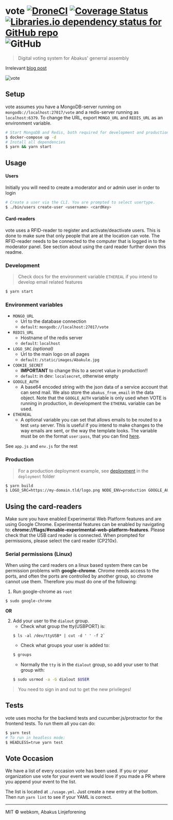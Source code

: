 # vote [![DroneCI](https://ci.webkom.dev/api/badges/webkom/vote/status.svg?branch=master)](https://ci.webkom.dev/webkom/vote) [![Coverage Status](https://coveralls.io/repos/github/webkom/vote/badge.svg?branch=master)](https://coveralls.io/github/webkom/vote?branch=master) [![Libraries.io dependency status for GitHub repo](https://img.shields.io/librariesio/github/webkom/vote)](https://libraries.io/github/webkom/vote#dependencies) ![GitHub](https://img.shields.io/github/license/webkom/vote)

> Digital voting system for Abakus' generral assembly

Irrelevant [blog post](http://webkom.abakus.no/vote/)

![vote](https://i.imgur.com/DIMAJfj.png)

## Setup

vote assumes you have a MongoDB-server running on `mongodb://localhost:27017/vote` and a redis-server running as `localhost:6379`. To change the URL, export `MONGO_URL` and `REDIS_URL` as an environment variable.

```bash
# Start MongoDB and Redis, both required for development and production
$ docker-compose up -d
# Install all dependencies
$ yarn && yarn start
```

## Usage

#### Users

Initially you will need to create a moderator and or admin user in order to login

```bash
# Create a user via the CLI. You are prompted to select usertype.
$ ./bin/users create-user <username> <cardKey>
```

#### Card-readers

vote uses a RFID-reader to register and activate/deactivate users. This is done to make sure that only people that are at the location can vote. The RFID-reader needs to be connected to the computer that is logged in to the moderator panel. See section about using the card reader further down this readme.

### Development

> Check docs for the environment variable `ETHEREAL` if you intend to develop email related features

```bash
$ yarn start
```

### Environment variables

- `MONGO_URL`
  - Url to the database connection
  - `default`: `mongodb://localhost:27017/vote`
- `REDIS_URL`
  - Hostname of the redis server
  - `default`: `localhost`
- `LOGO_SRC` _(optional)_
  - Url to the main logo on all pages
  - `default`: `/static/images/Abakule.jpg`
- `COOKIE_SECRET`
  - **IMPORTANT** to change this to a secret value in production!!
  - `default`: in dev: `localsecret`, otherwise empty
- `GOOGLE_AUTH`
  - A base64 encoded string with the json data of a service account that can send mail. We also store
    the `abakus_from_email` in the data object. Note that the `GOOGLE_AUTH` variable is only used when
    VOTE is running in production, in development the `ETHERAL` variable can be used.
- `ETHEREAL`
  - A optional variable you can set that allows emails to be routed to a test `smtp` server. This is
    useful if you intend to make changes to the way emails are sent, or the way the template looks.
    The variable must be on the format `user:pass`, that you can find [here](https://ethereal.email/create).

See `app.js` and `env.js` for the rest

### Production

> For a production deployment example, see [deployment](./deployment/README.md) in the `deployment` folder

```bash
$ yarn build
$ LOGO_SRC=https://my-domain.tld/logo.png NODE_ENV=production GOOGLE_AUTH=base64encoding yarn start
```

## Using the card-readers

Make sure you have enabled Experimental Web Platform features and are using Google Chrome. Experimental features can be enabled by navigating to: **chrome://flags/#enable-experimental-web-platform-features**.
Please check that the USB card reader is connected. When prompted for permissions, please select the card reader (CP210x).

### Serial permissions (Linux)

When using the card readers on a linux based system there can be permission problems with **google-chrome**. Chrome needs access to the ports, and often the ports are controlled by another group, so chrome cannot use them. Therefore you must do one of the following:

1. Run google-chrome as `root`

```sh
$ sudo google-chrome
```

**OR**

2. Add your user to the `dialout` group.
   - Check what group the tty(USBPORT) is:
   ```
   $ ls -al /dev/ttyUSB* | cut -d ' ' -f 2`
   ```
   - Check what groups your user is added to:
   ```sh
   $ groups
   ```
   - Normally the `tty` is in the `dialout` group, so add your user to that group with:
   ```sh
   $ sudo usrmod -a -G dialout $USER
   ```

> You need to sign in and out to get the new privileges!

## Tests

vote uses mocha for the backend tests and cucumber.js/protractor for the frontend tests. To run them all you can do:

```bash
$ yarn test
# To run in headless mode:
$ HEADLESS=true yarn test
```

## Vote Occasion

We have a list of every occasion vote has been used. If you or your organization use vote for your event we would love if you made a PR where you append your event to the list.

The list is located at `./usage.yml`. Just create a new entry at the bottom. Then run `yarn lint` to see if your YAML is correct.

---

MIT © webkom, Abakus Linjeforening
